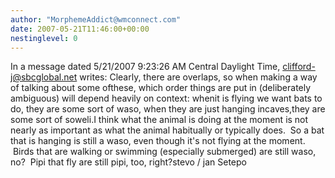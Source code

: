 ```yaml
---
author: "MorphemeAddict@wmconnect.com"
date: 2007-05-21T11:46:00+00:00
nestinglevel: 0
---
```

In a message dated 5/21/2007 9:23:26 AM Central Daylight Time, [clifford-j@sbcglobal.net](mailto://clifford-j@sbcglobal.net) writes:
Clearly, there are overlaps, so when making a way of talking about some ofthese, which order things are put in (deliberately ambiguous) will depend heavily on context: whenit is flying we want bats to do, they are some sort of waso, when they are just hanging incaves,they are some sort of soweli.I think what the animal is doing at the moment is not nearly as important as what the animal habitually or typically does.  So a bat that is hanging is still a waso, even though it's not flying at the moment.  Birds that are walking or swimming (especially submerged) are still waso, no?  Pipi that fly are still pipi, too, right?stevo / jan Setepo